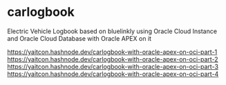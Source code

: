 # carlogbook
Electric Vehicle Logbook based on bluelinkly
using Oracle Cloud Instance and Oracle Cloud Database with Oracle APEX on it

https://yaitcon.hashnode.dev/carlogbook-with-oracle-apex-on-oci-part-1
https://yaitcon.hashnode.dev/carlogbook-with-oracle-apex-on-oci-part-2
https://yaitcon.hashnode.dev/carlogbook-with-oracle-apex-on-oci-part-3
https://yaitcon.hashnode.dev/carlogbook-with-oracle-apex-on-oci-part-4
